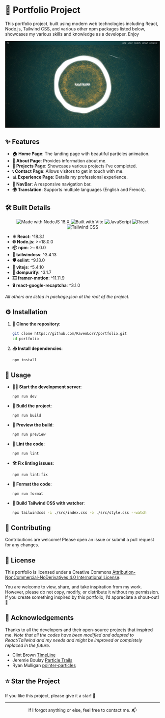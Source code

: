 # 🌟 Portfolio Project

This portfolio project, built using modern web technologies including React, Node.js, Tailwind CSS, and various other npm packages listed below, showcases my various skills and knowledge as a developer. Enjoy

![Portfolio Banner](img.png)

## ✨ Features

- **🏠 Home Page**: The landing page with beautiful particles animation.
- **👤 About Page**: Provides information about me.
- **💼 Projects Page**: Showcases various projects I've completed.
- **📞 Contact Page**: Allows visitors to get in touch with me.
- **📊 Experience Page**: Details my professional experience.
- **🔗 NavBar**: A responsive navigation bar.
- **🌍 Translation**: Supports multiple languages (English and French).

## 🛠️ Built Details

<p align="center">
  <img src="https://img.shields.io/badge/Made%20With-Node%2018.X-brightgreen.svg?style=for-the-badge&logo=node.js" alt="Made with NodeJS 18.X">
  <img src="https://img.shields.io/badge/Built_with-Vite-blue.svg?style=for-the-badge&logo=vite" alt="Built with Vite">
  <img src="https://img.shields.io/badge/Lang-JS-yellow.svg?style=for-the-badge&logo=javascript" alt="JavaScript">
  <img src="https://img.shields.io/badge/Framework-React-cyan.svg?style=for-the-badge&logo=react" alt="React">
  <img src="https://img.shields.io/badge/Styling-TailwindCSS-06B6D4.svg?style=for-the-badge&logo=tailwindcss" alt="Tailwind CSS">
</p>

- **⚛️ React**: ^18.3.1
- **🌐 Node.js**: >=18.0.0
- **📦 npm**: >=8.0.0
- **🎨 tailwindcss**: ^3.4.13
- **🛡️ eslint**: ^9.13.0
- **🚀 vitejs**: ^5.4.10
- **🧼 dompurify**: ^3.1.7
- **🎞️ framer-motion**: ^11.11.9
- **🔒 react-google-recaptcha**: ^3.1.0

*All others are listed in package.json at the root of the project.*

## ⚙️ Installation

1. **📂 Clone the repository**:
    ```sh
    git clone https://github.com/RavenLorr/portfolio.git
    cd portfolio
    ```

2. **📥 Install dependencies**:
    ```sh
    npm install
    ```

## 🚀 Usage

- **👨‍💻 Start the development server**:
    ```sh
    npm run dev
    ```

- **🔨 Build the project**:
    ```sh
    npm run build
    ```

- **👀 Preview the build**:
    ```sh
    npm run preview
    ```

- **📏 Lint the code**:
    ```sh
    npm run lint
    ```

- **🛠️ Fix linting issues**:
    ```sh
    npm run lint:fix
    ```

- **🧹 Format the code**:
    ```sh
    npm run format
    ```
- **🎨 Build Tailwind CSS with watcher**:
    ```sh
    npx tailwindcss -i ./src/index.css -o ./src/style.css --watch
    ```

## 🤝 Contributing

Contributions are welcome! Please open an issue or submit a pull request for any changes.

## 📜 License

This portfolio is licensed under a Creative Commons [Attribution-NonCommercial-NoDerivatives 4.0 International License](https://creativecommons.org/licenses/by-nc-nd/4.0/deed.en).

You are welcome to view, share, and take inspiration from my work. However, please do not copy, modify, or distribute it without my permission. If you create something inspired by this portfolio, I’d appreciate a shout-out! 🙏

## 🙏 Acknowledgements

Thanks to all the developers and their open-source projects that inspired me.
*Note that all the codes have been modified and adapted to React/Tailwind and my needs and might be improved or completely replaced in the future.*
- Clint Brown [TimeLine](https://codepen.io/clintabrown/pen/DQmPbp)
- Jeremie Boulay [Particle Trails](https://codepen.io/Jeremboo/pen/ENVaMY)
- Ryan Mulligan [pointer-particles](https://codepen.io/hexagoncircle/pen/vYwKNzR)

## ⭐ Star the Project

If you like this project, please give it a star! 🌟

---

<div align="center">
If I forgot anything or else, feel free to contact me. 📬
</div>

